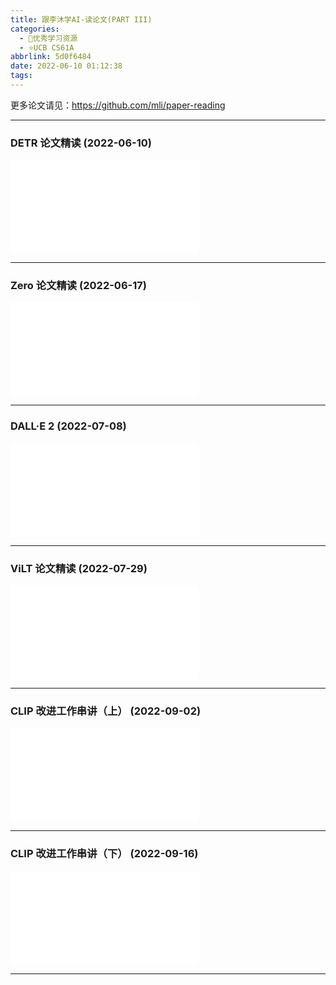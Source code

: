 ```yaml
---
title: 跟李沐学AI-读论文(PART III)
categories:
  - 🌙优秀学习资源
  - ⭐UCB CS61A
abbrlink: 5d0f6484
date: 2022-06-10 01:12:38
tags:
---
```


更多论文请见：<https://github.com/mli/paper-reading>

***

### DETR 论文精读 (2022-06-10)

<iframe src="//player.bilibili.com/player.html?aid=596977764&bvid=BV1GB4y1X72R&cid=731507888&page=1" scrolling="no" border="0" frameborder="no" framespacing="0" allowfullscreen="true"> </iframe>

<!--more-->

***

### Zero 论文精读 (2022-06-17)

<iframe src="//player.bilibili.com/player.html?aid=257146056&bvid=BV1tY411g7ZT&cid=737409803&page=1" scrolling="no" border="0" frameborder="no" framespacing="0" allowfullscreen="true"> </iframe>

***

### DALL·E 2 (2022-07-08)

<iframe src="//player.bilibili.com/player.html?aid=770625648&bvid=BV17r4y1u77B&cid=766807720&page=1" scrolling="no" border="0" frameborder="no" framespacing="0" allowfullscreen="true"> </iframe>

***

### ViLT 论文精读 (2022-07-29)

<iframe src="//player.bilibili.com/player.html?aid=771465420&bvid=BV14r4y1j74y&cid=787181762&page=1" scrolling="no" border="0" frameborder="no" framespacing="0" allowfullscreen="true"> </iframe>

***

### CLIP 改进工作串讲（上） (2022-09-02)

<iframe src="//player.bilibili.com/player.html?aid=857636079&bvid=BV1FV4y1p7Lm&cid=821473237&page=1" scrolling="no" border="0" frameborder="no" framespacing="0" allowfullscreen="true"> </iframe>

***

### CLIP 改进工作串讲（下） (2022-09-16)

<iframe src="//player.bilibili.com/player.html?aid=515513817&bvid=BV1gg411U7n4&cid=834281325&page=1" scrolling="no" border="0" frameborder="no" framespacing="0" allowfullscreen="true"> </iframe>

***

